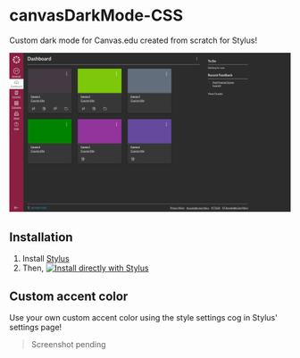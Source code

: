 # canvasDarkMode-CSS
Custom dark mode for Canvas.edu created from scratch for Stylus!

![Preview screenshot of style](https://raw.githubusercontent.com/erinschief/canvasDarkMode-CSS/preview-screenshot/Screen%20Shot%202020-08-03%20at%208.21.10%20PM.png)

## Installation
1. Install [Stylus](https://add0n.com/stylus.html)
2. Then, [![Install directly with Stylus](https://img.shields.io/badge/Install%20directly%20with-Stylus-00adad.svg)](https://raw.githubusercontent.com/erinschief/canvasDarkMode-CSS/master/main.user.css)

## Custom accent color
Use your own custom accent color using the style settings cog in Stylus' settings page!
>Screenshot pending
